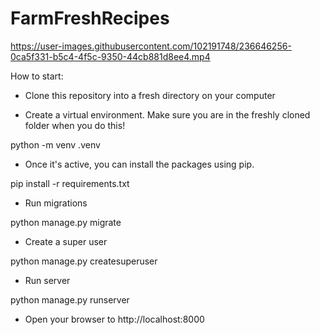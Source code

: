 # FarmFreshRecipes



https://user-images.githubusercontent.com/102191748/236646256-0ca5f331-b5c4-4f5c-9350-44cb881d8ee4.mp4





How to start:

- Clone this repository into a fresh directory on your computer

- Create a virtual environment. Make sure you are in the freshly cloned folder when you do this!

python -m venv .venv

- Once it's active, you can install the packages using pip.

pip install -r requirements.txt

- Run migrations

python manage.py migrate

- Create a super user

python manage.py createsuperuser

- Run server

python manage.py runserver

- Open your browser to http://localhost:8000
